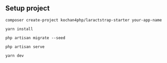 ## Setup project

```
composer create-project kochan4php/laractstrap-starter your-app-name
```

```
yarn install
```

```
php artisan migrate --seed
```

```
php artisan serve
```

```
yarn dev
```
